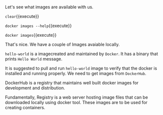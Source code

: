 Let's see what images are available with us.

`clear`{{execute}}

`docker images --help`{{execute}}

`docker images`{{execute}}

That's nice. We have a couple of Images avaiable locally.

`hello-world` is a imagecreated and maintained by `Docker`.
It has a binary that prints `Hello World` message.

It is suggested to pull and run `hello-world` image to verify that the docker is installed and running properly. We need to get images from `DockerHub`.

DockerHub is a registry that maintains well built docker images for development and distribution.

Fundamentally, Registry is a web server hosting image files that can be downloaded locally using docker tool. These images are to be used for creating containers.